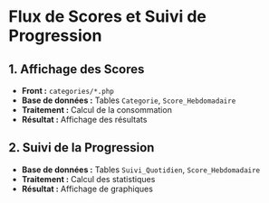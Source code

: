 # Flux de Scores et Suivi de Progression

## 1. Affichage des Scores
- **Front :** `categories/*.php`
- **Base de données :** Tables `Categorie`, `Score_Hebdomadaire`
- **Traitement :** Calcul de la consommation
- **Résultat :** Affichage des résultats

## 2. Suivi de la Progression
- **Base de données :** Tables `Suivi_Quotidien`, `Score_Hebdomadaire`
- **Traitement :** Calcul des statistiques
- **Résultat :** Affichage de graphiques